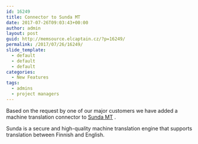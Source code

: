 ```yaml
---
id: 16249
title: Connector to Sunda MT
date: 2017-07-26T09:03:43+00:00
author: admin
layout: post
guid: http://memsource.elcaptain.cz/?p=16249/
permalink: /2017/07/26/16249/
slide_template:
  - default
  - default
  - default
categories:
  - New Features
tags:
  - admins
  - project managers
---
```

Based on the request by one of our major customers we have added a machine translation connector to [Sunda MT](https://www.sunda.fi/en/index.html) .

Sunda is a secure and high-quality machine translation engine that supports translation between Finnish and English.